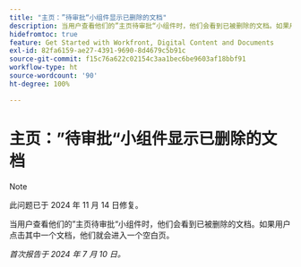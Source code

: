 ```yaml
---
title: "主页：”待审批“小组件显示已删除的文档"
description: 当用户查看他们的”主页待审批“小组件时，他们会看到已被删除的文档。如果用户点击其中一个文档，他们就会进入一个空白页。
hidefromtoc: true
feature: Get Started with Workfront, Digital Content and Documents
exl-id: 82fa6159-ae27-4391-9690-8d4679c5b91c
source-git-commit: f15c76a622c02154c3aa1bec6be9603af18bbf91
workflow-type: ht
source-wordcount: '90'
ht-degree: 100%

---
```


# 主页：”待审批“小组件显示已删除的文档

>[!NOTE]
>
>此问题已于 2024 年 11 月 14 日修复。

当用户查看他们的”主页待审批“小组件时，他们会看到已被删除的文档。如果用户点击其中一个文档，他们就会进入一个空白页。

_首次报告于 2024 年 7 月 10 日。_
